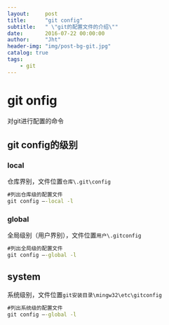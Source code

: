 ```yaml
---
layout:     post
title:      "git config"
subtitle:   " \"git的配置文件的介绍\""
date:       2016-07-22 00:00:00
author:     "Jht"
header-img: "img/post-bg-git.jpg"
catalog: true
tags:
    - git
---
```


# git onfig

对git进行配置的命令

## git config的级别

### local

仓库界别，文件位置`仓库\.git\config`

```bat
#列出仓库级的配置文件
git config –-local -l
```

### global

全局级别（用户界别），文件位置`用户\.gitconfig`

```bat
#列出全局级的配置文件
git config –-global -l
```


## system

系统级别，文件位置`git安装目录\mingw32\etc\gitconfig`

```bat
#列出系统级的配置文件
git config –-global -l
```

